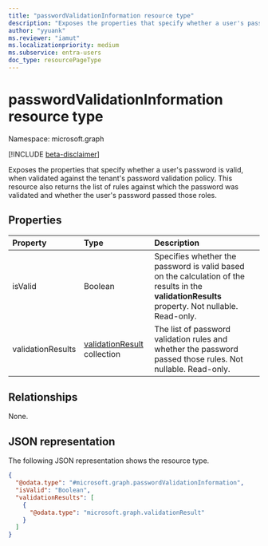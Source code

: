 ```yaml
---
title: "passwordValidationInformation resource type"
description: "Exposes the properties that specify whether a user's password is valid when validated against the tenant's password validation policy."
author: "yyuank"
ms.reviewer: "iamut"
ms.localizationpriority: medium
ms.subservice: entra-users
doc_type: resourcePageType
---
```


# passwordValidationInformation resource type

Namespace: microsoft.graph

[!INCLUDE [beta-disclaimer](../../includes/beta-disclaimer.md)]

Exposes the properties that specify whether a user's password is valid, when validated against the tenant's password validation policy. This resource also returns the list of rules against which the password was validated and whether the user's password passed those roles.


## Properties
|Property|Type|Description|
|:---|:---|:---|
|isValid|Boolean| Specifies whether the password is valid based on the calculation of the results in the **validationResults** property. Not nullable. Read-only. |
|validationResults|[validationResult](../resources/validationresult.md) collection| The list of password validation rules and whether the password passed those rules. Not nullable. Read-only. |

## Relationships
None.

## JSON representation
The following JSON representation shows the resource type.
<!-- {
  "blockType": "resource",
  "@odata.type": "microsoft.graph.passwordValidationInformation"
}
-->
``` json
{
  "@odata.type": "#microsoft.graph.passwordValidationInformation",
  "isValid": "Boolean",
  "validationResults": [
    {
      "@odata.type": "microsoft.graph.validationResult"
    }
  ]
}
```

